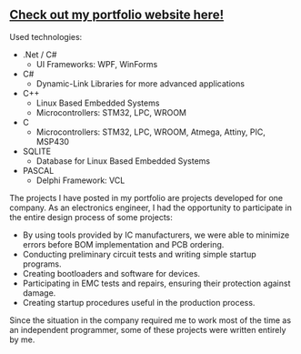 ## [Check out my portfolio website here!](https://damiankjkujawski.github.io/)



Used technologies:

- .Net / C#
  - UI Frameworks: WPF, WinForms
- C#
  - Dynamic-Link Libraries for more advanced applications
- C++
  - Linux Based Embedded Systems
  - Microcontrollers: STM32, LPC, WROOM
- C
  - Microcontrollers: STM32, LPC, WROOM, Atmega, Attiny, PIC, MSP430
- SQLITE
  - Database for Linux Based Embedded Systems
- PASCAL
  - Delphi Framework: VCL

The projects I have posted in my portfolio are projects developed for one company. As an electronics engineer, I had the opportunity to participate in the entire design process of some projects:

- By using tools provided by IC manufacturers, we were able to minimize errors before BOM implementation and PCB ordering.
- Conducting preliminary circuit tests and writing simple startup programs.
- Creating bootloaders and software for devices.
- Participating in EMC tests and repairs, ensuring their protection against damage.
- Creating startup procedures useful in the production process.

Since the situation in the company required me to work most of the time as an independent programmer, some of these projects were written entirely by me.
